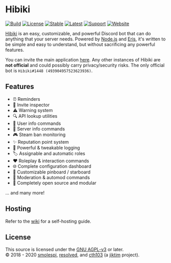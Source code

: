 # Hibiki

[![Build](https://img.shields.io/github/workflow/status/smolespi/Hibiki/Hibiki)](https://github.com/smolespi/Hibiki/actions?query=workflow%3AHibiki)
[![License](https://img.shields.io/badge/license-AGPL%20v3-orange.svg)](https://www.gnu.org/licenses/agpl-3.0)
[![Stable](https://img.shields.io/github/v/release/smolespi/hibiki?label=stable)](https://github.com/smolespi/Hibiki/releases)
[![Latest](https://img.shields.io/github/package-json/v/smolespi/hibiki/main?color=red&label=latest)](https://github.com/smolespi/Hibiki/releases/latest)
[![Support](https://img.shields.io/discord/620287077778587651?color=purple&label=support)](https://discord.gg/gZEj4sM)
[![Website](https://img.shields.io/website?down_color=critical&down_message=offline&up_color=green&up_message=online&url=https%3A%2F%2Fhibiki.app)](https://hibiki.app)

[Hibiki][1] is an easy, customizable, and powerful Discord bot that can do anything that your server needs. Powered by [Node.js][2] and [Eris][3], it's written to be simple and easy to understand, but without sacrificing any powerful features.

You can invite the main application [here][4]. Any other instances of Hibiki are **not official** and could possibly carry privacy/security risks. The only official bot is `Hibiki#1448 (493904957523623936)`.

## Features
  - ⏰ Reminders
  - 🔗 Invite inspector
  - ⚠ Warning system
  - 🔍 API lookup utilities
  - 👥 User info commands
  - 🔧 Server info commands
  - 🎮 Steam ban monitoring
  - ✨ Reputation point system
  - 📜 Powerful & tweakable logging
  - 🏷️ Assignable and automatic roles
  - ❤ Roleplay & interaction commands
  - 🌐 Complete configuration dashboard
  - 📌 Customizable pinboard / starboard
  - 🔨 Moderation & automod commands
  - 🤖 Completely open source and modular

   ... and many more!

## Hosting
Refer to the [wiki][5] for a self-hosting guide.

## License
This source is licensed under the [GNU AGPL-v3][6] or later.
<br>
&copy; 2018 - 2020 [smolespi][7], [resolved][8], and [cth103][9] (a [jiktim][10] project).

[1]: https://hibiki.app "Hibiki"
[2]: https://nodejs.org "Node.js"
[3]: http://github.com/abalabahaha/Eris "Eris"
[4]: https://discordapp.com/oauth2/authorize?&client_id=493904957523623936&scope=bot&permissions=506850534 "Invite"
[5]: https://github.com/smolespi/Hibiki/wiki "Wiki"
[6]: LICENSE "LICENSE"
[7]: https://lesbian.codes "smolespi"
[8]: https://github.com/resolvedxd "resolved"
[9]: https://github.com/cthpw103 "cth103"
[10]: https://jikt.im "jiktim"
